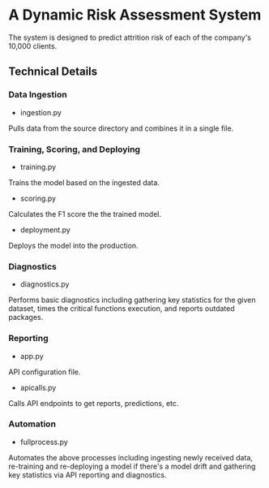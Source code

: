 # A Dynamic Risk Assessment System

The system is designed to predict attrition risk of each of the company's 10,000 clients.

## Technical Details

### Data Ingestion

- ingestion.py

Pulls data from the source directory and combines it in a single file.

### Training, Scoring, and Deploying

- training.py

Trains the model based on the ingested data.

- scoring.py

Calculates the F1 score the the trained model.

- deployment.py

Deploys the model into the production.

### Diagnostics

- diagnostics.py

Performs basic diagnostics including gathering key statistics for the given dataset, times the critical functions execution, and reports outdated packages.

### Reporting

- app.py

API configuration file.

- apicalls.py

Calls API endpoints to get reports, predictions, etc.

### Automation

- fullprocess.py

Automates the above processes including ingesting newly received data, re-training and re-deploying a model if there's a model drift and gathering key statistics via API reporting and diagnostics.
